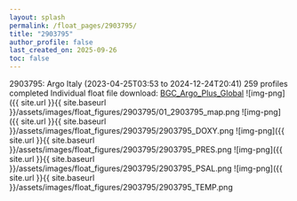 ```yaml
---
layout: splash
permalink: /float_pages/2903795/
title: "2903795"
author_profile: false
last_created_on: 2025-09-26
toc: false
---
```

 
2903795: Argo Italy (2023-04-25T03:53 to 2024-12-24T20:41)
259 profiles completed
Individual float file download: [BGC_Argo_Plus_Global](https://ftp.soest.hawaii.edu/bgc_argo_plus/Individual_Floats/outliers_removed/2903795_Sprof_processed.nc)
![img-png]({{ site.url }}{{ site.baseurl }}/assets/images/float_figures/2903795/01_2903795_map.png
![img-png]({{ site.url }}{{ site.baseurl }}/assets/images/float_figures/2903795/2903795_DOXY.png
![img-png]({{ site.url }}{{ site.baseurl }}/assets/images/float_figures/2903795/2903795_PRES.png
![img-png]({{ site.url }}{{ site.baseurl }}/assets/images/float_figures/2903795/2903795_PSAL.png
![img-png]({{ site.url }}{{ site.baseurl }}/assets/images/float_figures/2903795/2903795_TEMP.png
